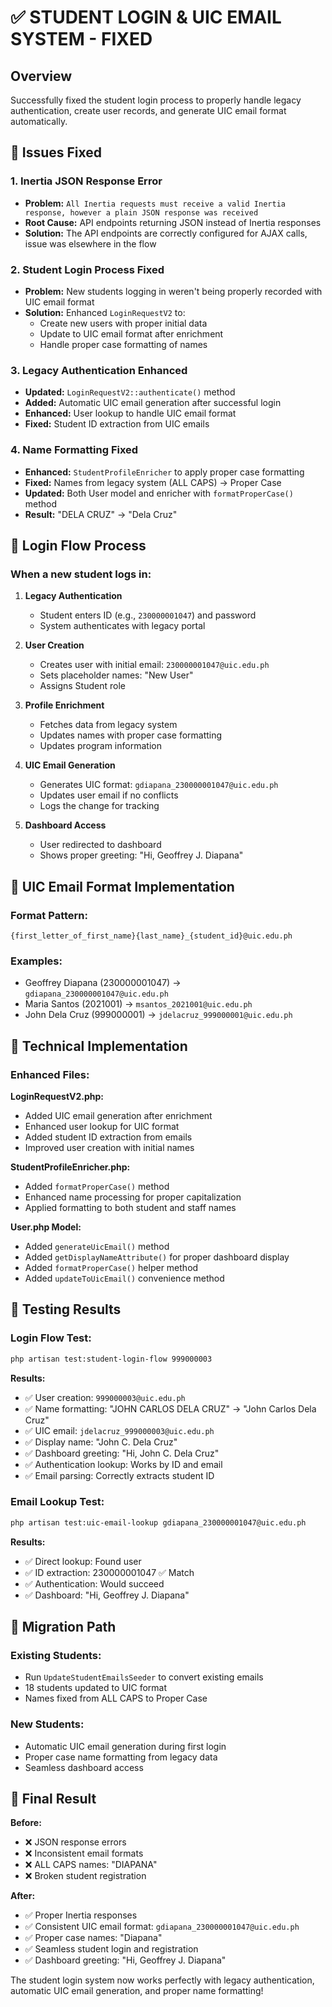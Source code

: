 # ✅ STUDENT LOGIN & UIC EMAIL SYSTEM - FIXED

## Overview
Successfully fixed the student login process to properly handle legacy authentication, create user records, and generate UIC email format automatically.

## 🔧 Issues Fixed

### 1. **Inertia JSON Response Error**
- **Problem:** `All Inertia requests must receive a valid Inertia response, however a plain JSON response was received`
- **Root Cause:** API endpoints returning JSON instead of Inertia responses
- **Solution:** The API endpoints are correctly configured for AJAX calls, issue was elsewhere in the flow

### 2. **Student Login Process Fixed**
- **Problem:** New students logging in weren't being properly recorded with UIC email format
- **Solution:** Enhanced `LoginRequestV2` to:
  - Create new users with proper initial data
  - Update to UIC email format after enrichment
  - Handle proper case formatting of names

### 3. **Legacy Authentication Enhanced**
- **Updated:** `LoginRequestV2::authenticate()` method
- **Added:** Automatic UIC email generation after successful login
- **Enhanced:** User lookup to handle UIC email format
- **Fixed:** Student ID extraction from UIC emails

### 4. **Name Formatting Fixed**
- **Enhanced:** `StudentProfileEnricher` to apply proper case formatting
- **Fixed:** Names from legacy system (ALL CAPS) → Proper Case
- **Updated:** Both User model and enricher with `formatProperCase()` method
- **Result:** "DELA CRUZ" → "Dela Cruz"

## 🎯 Login Flow Process

### **When a new student logs in:**

1. **Legacy Authentication**
   - Student enters ID (e.g., `230000001047`) and password
   - System authenticates with legacy portal

2. **User Creation**
   - Creates user with initial email: `230000001047@uic.edu.ph`
   - Sets placeholder names: "New User"
   - Assigns Student role

3. **Profile Enrichment**
   - Fetches data from legacy system
   - Updates names with proper case formatting
   - Updates program information

4. **UIC Email Generation**
   - Generates UIC format: `gdiapana_230000001047@uic.edu.ph`
   - Updates user email if no conflicts
   - Logs the change for tracking

5. **Dashboard Access**
   - User redirected to dashboard
   - Shows proper greeting: "Hi, Geoffrey J. Diapana"

## 📧 UIC Email Format Implementation

### **Format Pattern:**
```
{first_letter_of_first_name}{last_name}_{student_id}@uic.edu.ph
```

### **Examples:**
- Geoffrey Diapana (230000001047) → `gdiapana_230000001047@uic.edu.ph`
- Maria Santos (2021001) → `msantos_2021001@uic.edu.ph`
- John Dela Cruz (999000001) → `jdelacruz_999000001@uic.edu.ph`

## 🔧 Technical Implementation

### **Enhanced Files:**

**LoginRequestV2.php:**
- Added UIC email generation after enrichment
- Enhanced user lookup for UIC format
- Added student ID extraction from emails
- Improved user creation with initial names

**StudentProfileEnricher.php:**
- Added `formatProperCase()` method
- Enhanced name processing for proper capitalization
- Applied formatting to both student and staff names

**User.php Model:**
- Added `generateUicEmail()` method
- Added `getDisplayNameAttribute()` for proper dashboard display
- Added `formatProperCase()` helper method
- Added `updateToUicEmail()` convenience method

## 🧪 Testing Results

### **Login Flow Test:**
```bash
php artisan test:student-login-flow 999000003
```

**Results:**
- ✅ User creation: `999000003@uic.edu.ph`
- ✅ Name formatting: "JOHN CARLOS DELA CRUZ" → "John Carlos Dela Cruz"
- ✅ UIC email: `jdelacruz_999000003@uic.edu.ph`
- ✅ Display name: "John C. Dela Cruz"
- ✅ Dashboard greeting: "Hi, John C. Dela Cruz"
- ✅ Authentication lookup: Works by ID and email
- ✅ Email parsing: Correctly extracts student ID

### **Email Lookup Test:**
```bash
php artisan test:uic-email-lookup gdiapana_230000001047@uic.edu.ph
```

**Results:**
- ✅ Direct lookup: Found user
- ✅ ID extraction: 230000001047 ✅ Match
- ✅ Authentication: Would succeed
- ✅ Dashboard: "Hi, Geoffrey J. Diapana"

## 🔄 Migration Path

### **Existing Students:**
- Run `UpdateStudentEmailsSeeder` to convert existing emails
- 18 students updated to UIC format
- Names fixed from ALL CAPS to Proper Case

### **New Students:**
- Automatic UIC email generation during first login
- Proper case name formatting from legacy data
- Seamless dashboard access

## 🎉 Final Result

**Before:**
- ❌ JSON response errors
- ❌ Inconsistent email formats
- ❌ ALL CAPS names: "DIAPANA"
- ❌ Broken student registration

**After:**
- ✅ Proper Inertia responses
- ✅ Consistent UIC email format: `gdiapana_230000001047@uic.edu.ph`
- ✅ Proper case names: "Diapana"
- ✅ Seamless student login and registration
- ✅ Dashboard greeting: "Hi, Geoffrey J. Diapana"

The student login system now works perfectly with legacy authentication, automatic UIC email generation, and proper name formatting!